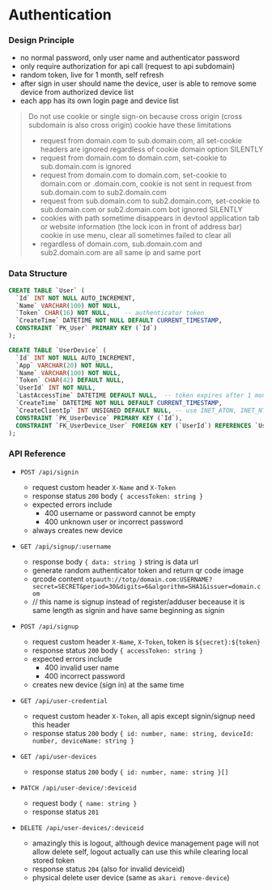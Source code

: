 # Authentication

### Design Principle

- no normal password, only user name and authenticator password
- only require authorization for api call (request to api subdomain)
- random token, live for 1 month, self refresh
- after sign in user should name the device, user is able to remove some device from authorized device list
- each app has its own login page and device list

> Do not use cookie or single sign-on because cross origin (cross subdomain is also cross origin) cookie have these limitations
> - request from domain.com to sub.domain.com, all set-cookie headers are ignored regardless of cookie domain option SILENTLY
> - request from domain.com to domain.com, set-cookie to sub.domain.com is ignored
> - request from domain.com to domain.com, set-cookie to domain.com or .domain.com, cookie is not sent in request from sub.domain.com to sub2.domain.com
> - request from sub.domain.com to sub2.domain.com, set-cookie to sub.domain.com or sub2.domain.com bot ignored SILENTLY
> - cookies with path sometime disappears in devtool application tab or website information (the lock icon in front of address bar) cookie in use menu, clear all sometimes failed to clear all
> - regardless of domain.com, sub.domain.com and sub2.domain.com are all same ip and same port

### Data Structure

```sql
CREATE TABLE `User` (
  `Id` INT NOT NULL AUTO_INCREMENT,
  `Name` VARCHAR(100) NOT NULL,
  `Token` CHAR(16) NOT NULL,    -- authenticator token
  `CreateTime` DATETIME NOT NULL DEFAULT CURRENT_TIMESTAMP,
  CONSTRAINT `PK_User` PRIMARY KEY (`Id`)
);

CREATE TABLE `UserDevice` (
  `Id` INT NOT NULL AUTO_INCREMENT,
  `App` VARCHAR(20) NOT NULL,
  `Name` VARCHAR(100) NOT NULL,
  `Token` CHAR(42) DEFAULT NULL,
  `UserId` INT NOT NULL,
  `LastAccessTime` DATETIME DEFAULT NULL,  -- token expires after 1 month no access
  `CreateTime` DATETIME NOT NULL DEFAULT CURRENT_TIMESTAMP,
  `CreateClientIp` INT UNSIGNED DEFAULT NULL, -- use INET_ATON, INET_NTOA, INET6_ATON, INET6_NTOA to convert from and to
  CONSTRAINT `PK_UserDevice` PRIMARY KEY (`Id`),
  CONSTRAINT `FK_UserDevice_User` FOREIGN KEY (`UserId`) REFERENCES `User` (`Id`)
);
```

### API Reference

- `POST /api/signin`
  - request custom header `X-Name` and `X-Token`
  - response status `200` body `{ accessToken: string }`
  - expected errors include
    - 400 username or password cannot be empty
    - 400 unknown user or incorrect password
  - always creates new device

- `GET /api/signup/:username`
  - response body `{ data: string }` string is data url
  - generate random authenticator token and return qr code image
  - qrcode content `otpauth://totp/domain.com:USERNAME?secret=SECRET&period=30&digits=6&algorithm=SHA1&issuer=domain.com`
  - // this name is signup instead of register/adduser beceause it is same length as signin and have same beginning as signin

- `POST /api/signup`
  - request custom header `X-Name`, `X-Token`, token is `${secret}:${token}`
  - response status `200` body `{ accessToken: string }`
  - expected errors include
    - 400 invalid user name
    - 400 incorrect password
  - creates new device (sign in) at the same time

- `GET /api/user-credential`
  - request custom header `X-Token`, all apis except signin/signup need this header
  - response status `200` body `{ id: number, name: string, deviceId: number, deviceName: string }`

- `GET /api/user-devices`
  - response status `200` body `{ id: number, name: string }[]`

- `PATCH /api/user-device/:deviceid`
  - request body `{ name: string }`
  - response status `201`

- `DELETE /api/user-devices/:deviceid`
  - amazingly this is logout, although device management page will not allow delete self, logout actually can use this while clearing local stored token
  - response status `204` (also for invalid deviceid)
  - physical delete user device (same as `akari remove-device`)
